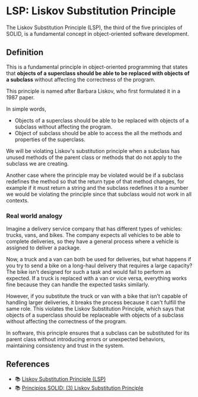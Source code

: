 # LSP: Liskov Substitution Principle

The Liskov Substitution Principle (LSP), the third of the five principles of SOLID, is a fundamental concept in object-oriented software development.

## Definition

This is a fundamental principle in object-oriented programming that states that **objects of a superclass should be able to be replaced with objects of a subclass** without affecting the correctness of the program.

This principle is named after Barbara Liskov, who first formulated it in a 1987 paper.

In simple words,

-   Objects of a superclass should be able to be replaced with objects of a subclass without affecting the program.
-   Object of subclass should be able to access the all the methods and properties of the superclass.

We will be violating Liskov's substitution principle when a subclass has unused methods of the parent class or methods that do not apply to the subclass we are creating.

Another case where the principle may be violated would be if a subclass redefines the method so that the return type of that method changes, for example if it must return a string and the subclass redefines it to a number we would be violating the principle since that subclass would not work in all contexts.

### Real world analogy

Imagine a delivery service company that has different types of vehicles: trucks, vans, and bikes. The company expects all vehicles to be able to complete deliveries, so they have a general process where a vehicle is assigned to deliver a package.

Now, a truck and a van can both be used for deliveries, but what happens if you try to send a bike on a long-haul delivery that requires a large capacity? The bike isn't designed for such a task and would fail to perform as expected. If a truck is replaced with a van or vice versa, everything works fine because they can handle the expected tasks similarly.

However, if you substitute the truck or van with a bike that isn’t capable of handling larger deliveries, it breaks the process because it can't fulfill the same role. This violates the Liskov Substitution Principle, which says that objects of a superclass should be replaceable with objects of a subclass without affecting the correctness of the program.

In software, this principle ensures that a subclass can be substituted for its parent class without introducing errors or unexpected behaviors, maintaining consistency and trust in the system.

## References

-   📚 [Liskov Substitution Principle (LSP)](https://tusharghosh09006.medium.com/liskov-substitution-principle-lsp-744eceb29e8)
-   📚 [Principios SOLID: (3) Liskov Substitution Principle](https://secture.com/principios-solid-3-liskov-substitution-principle/)
